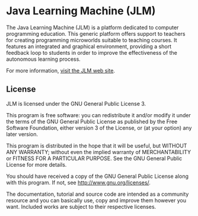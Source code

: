 Java Learning Machine (JLM)
=========

The Java Learning Machine (JLM) is a platform dedicated to computer
programming education. This generic platform offers support to teachers for
creating programming microworlds suitable to teaching courses. It features an
integrated and graphical environment, providing a short feedback loop to
students in order to improve the effectiveness of the autonomous learning
process.


For more information, [visit the JLM web site](http://www.loria.fr/~quinson/Teaching/JLM/).

## License

JLM is licensed under the GNU General Public License 3.

This program is free software: you can redistribute it and/or modify it under
the terms of the GNU General Public License as published by the Free Software
Foundation, either version 3 of the License, or (at your option) any later
version.

This program is distributed in the hope that it will be useful, but WITHOUT
ANY WARRANTY; without even the implied warranty of MERCHANTABILITY or FITNESS
FOR A PARTICULAR PURPOSE. See the GNU General Public License for more details.

You should have received a copy of the GNU General Public License along with
this program. If not, see <http://www.gnu.org/licenses/>.

The documentation, tutorial and source code are intended as a community
resource and you can basically use, copy and improve them however you want.
Included works are subject to their respective licenses.